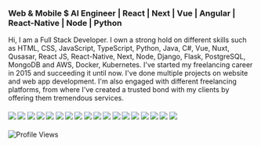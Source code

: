 
### Web & Mobile $ AI Engineer | React | Next | Vue | Angular | React-Native | Node | Python

Hi, I am a Full Stack Developer. I own a strong hold on different skills such as HTML, CSS, JavaScript, TypeScript, Python, Java, C#, Vue, Nuxt, Qusasar, React JS, React-Native, Next,  Node, Django, Flask, PostgreSQL, MongoDB and AWS, Docker, Kubernetes. I've started my freelancing career in 2015 and succeeding it until now. I've done multiple projects on website and web app development. I'm also engaged with different freelancing platforms, from where I've created a trusted bond with my clients by offering them tremendous services.   

####      ![](https://img.shields.io/badge/Vue-blue) ![](https://img.shields.io/badge/Nuxt-blue) ![](https://img.shields.io/badge/React-blue) ![](https://img.shields.io/badge/Mobile-blue) ![](https://img.shields.io/badge/Next-blue) ![](https://img.shields.io/badge/Node-blue) ![](https://img.shields.io/badge/Database-blue) ![](https://img.shields.io/badge/Tailwind-blue) ![](https://img.shields.io/badge/AWS-blue) ![](https://img.shields.io/badge/Python-blue) ![](https://img.shields.io/badge/AI-blue) ![](https://img.shields.io/badge/ASP.NET-blue) ![](https://img.shields.io/badge/Angular-blue)  ![](https://img.shields.io/badge/TypeScript-blue) ![](https://img.shields.io/badge/Java%Spring-blue) ![](https://img.shields.io/badge/Django-blue) ![](https://img.shields.io/badge/Flask-blue) ![](https://img.shields.io/badge/Nest.js-blue)

![Profile Views](https://komarev.com/ghpvc/?username=0xCryptoAngel&color=blue)


